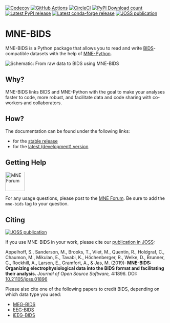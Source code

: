 [![Codecov](https://codecov.io/gh/mne-tools/mne-bids/branch/master/graph/badge.svg)](https://codecov.io/gh/mne-tools/mne-bids)
[![GitHub Actions](https://github.com/mne-tools/mne-bids/workflows/build/badge.svg)](https://github.com/mne-tools/mne-bids/actions)
[![CircleCI](https://circleci.com/gh/mne-tools/mne-bids.svg?style=svg)](https://circleci.com/gh/mne-tools/mne-bids)
[![PyPI Download count](https://pepy.tech/badge/mne-bids)](https://pepy.tech/project/mne-bids)
[![Latest PyPI release](https://img.shields.io/pypi/v/mne-bids.svg)](https://pypi.org/project/mne-bids/)
[![Latest conda-forge release](https://img.shields.io/conda/vn/conda-forge/mne-bids.svg)](https://anaconda.org/conda-forge/mne-bids/)
[![JOSS publication](https://joss.theoj.org/papers/5b9024503f7bea324d5e738a12b0a108/status.svg)](https://joss.theoj.org/papers/5b9024503f7bea324d5e738a12b0a108)

MNE-BIDS
========

MNE-BIDS is a Python package that allows you to read and write
[BIDS](https://bids.neuroimaging.io/)-compatible datasets with the help of
[MNE-Python](https://mne.tools/stable/index.html).

![Schematic: From raw data to BIDS using MNE-BIDS](https://mne.tools/mne-bids/assets/MNE-BIDS.png)

Why?
----

MNE-BIDS links BIDS and MNE-Python with the goal to make your analyses faster to code, more robust, and facilitate data and code sharing with co-workers and collaborators.

How?
----

The documentation can be found under the following links:

- for the [stable release](https://mne.tools/mne-bids/)
- for the [latest (development) version](https://mne.tools/mne-bids/dev/index.html)

Getting Help
------------
[<img alt="MNE Forum" src="https://user-images.githubusercontent.com/1681963/52239617-e2683480-289c-11e9-922b-5da55472e5b4.png" height=60/>](https://mne.discourse.group)

For any usage questions, please post to the
[MNE Forum](https://mne.discourse.group). Be sure to add the `mne-bids` tag to
your question.

Citing
------

[![JOSS publication](https://joss.theoj.org/papers/5b9024503f7bea324d5e738a12b0a108/status.svg)](https://joss.theoj.org/papers/5b9024503f7bea324d5e738a12b0a108)

If you use MNE-BIDS in your work, please cite our
[publication in JOSS](https://doi.org/10.21105/joss.01896):


Appelhoff, S., Sanderson, M., Brooks, T., Vliet, M., Quentin, R., Holdgraf, C.,
Chaumon, M., Mikulan, E., Tavabi, K., Höchenberger, R., Welke, D., Brunner, C.,
Rockhill, A., Larson, E., Gramfort, A., & Jas, M. (2019): **MNE-BIDS: Organizing
electrophysiological data into the BIDS format and facilitating their analysis.**
*Journal of Open Source Software,* 4:1896. DOI: [10.21105/joss.01896](https://doi.org/10.21105/joss.01896)

Please also cite one of the following papers to credit BIDS, depending on which data type you used:

- [MEG-BIDS](https://doi.org/10.1038/sdata.2018.110)
- [EEG-BIDS](https://doi.org/10.1038/s41597-019-0104-8)
- [iEEG-BIDS](https://doi.org/10.1038/s41597-019-0105-7)
